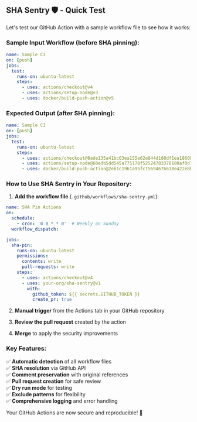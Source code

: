 ## SHA Sentry 🛡️ - Quick Test

Let's test our GitHub Action with a sample workflow file to see how it works:

### Sample Input Workflow (before SHA pinning):

```yaml
name: Sample CI
on: [push]
jobs:
  test:
    runs-on: ubuntu-latest
    steps:
      - uses: actions/checkout@v4
      - uses: actions/setup-node@v3
      - uses: docker/build-push-action@v5
```

### Expected Output (after SHA pinning):

```yaml
name: Sample CI
on: [push]
jobs:
  test:
    runs-on: ubuntu-latest
    steps:
      - uses: actions/checkout@8ade135a41bc03ea155e62e844d188df1ea18608 # v4
      - uses: actions/setup-node@60edb5dd545a775178f52524783378180af0d1f8 # v3
      - uses: docker/build-push-action@2eb1c1961a95fc15694676618e422e8ba1d63825 # v5
```

### How to Use SHA Sentry in Your Repository:

1. **Add the workflow file** (`.github/workflows/sha-sentry.yml`):

```yaml
name: SHA Pin Actions
on:
  schedule:
    - cron: '0 0 * * 0'  # Weekly on Sunday
  workflow_dispatch:

jobs:
  sha-pin:
    runs-on: ubuntu-latest
    permissions:
      contents: write
      pull-requests: write
    steps:
      - uses: actions/checkout@v4
      - uses: your-org/sha-sentry@v1
        with:
          github_token: ${{ secrets.GITHUB_TOKEN }}
          create_pr: true
```

2. **Manual trigger** from the Actions tab in your GitHub repository

3. **Review the pull request** created by the action

4. **Merge** to apply the security improvements

### Key Features:

✅ **Automatic detection** of all workflow files  
✅ **SHA resolution** via GitHub API  
✅ **Comment preservation** with original references  
✅ **Pull request creation** for safe review  
✅ **Dry run mode** for testing  
✅ **Exclude patterns** for flexibility  
✅ **Comprehensive logging** and error handling  

Your GitHub Actions are now secure and reproducible! 🎉